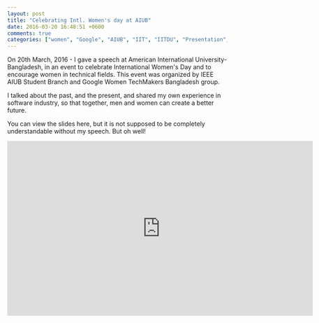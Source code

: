 ```yaml
---
layout: post
title: "Celebrating Intl. Women's day at AIUB"
date: 2016-03-20 16:48:51 +0600
comments: true
categories: ["women", "Google", "AIUB", "IIT", "IITDU", "Presentation", "Speech", "IEEE"]
---
```



On 20th March, 2016 - I gave a speech at American International University-Bangladesh, in an event to celebrate International Women's Day and to encourage women in technical fields. This event was organized by IEEE AIUB Student Branch and Google Women TechMakers Bangladesh group.

I talked about the past, and the present, and shared my own experience in software industry, so that together, men and women can create a better future.

You can view the slides here, but it is not supposed to be completely understandable without my speech. But oh well!

<iframe src="https://docs.google.com/presentation/d/1zrl1pWMx7dbCYX8MGeSIlDteXgruFn4AQPUa_WxOTtM/embed?start=false&loop=false&delayms=3000" frameborder="0" width="700" height="400" allowfullscreen="true" mozallowfullscreen="true" webkitallowfullscreen="true"></iframe>
